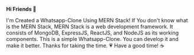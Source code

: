 **Hi Friends 👋**

I'm Created a Whatsapp-Clone Using MERN Stack!
If You don't know what is the MERN Stack,
MERN Stack is a web development framework. It consists of MongoDB, ExpressJS, ReactJS, and NodeJS as its working components.
This is a simple Whatsapp-Clone. You can develop it and make it better.
Thanks for taking the time. 💗
Have a good time! ☕
